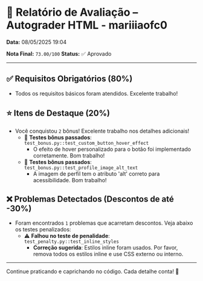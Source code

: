 # 🧪 Relatório de Avaliação – Autograder HTML - mariiiaofc0

**Data:** 08/05/2025 19:04

**Nota Final:** `73.00/100`
**Status:** ✅ Aprovado

---
## ✅ Requisitos Obrigatórios (80%)
- Todos os requisitos básicos foram atendidos. Excelente trabalho!

## ⭐ Itens de Destaque (20%)
- Você conquistou `2` bônus! Excelente trabalho nos detalhes adicionais!
  - 🌟 **Testes bônus passados**: `test_bonus.py::test_custom_button_hover_effect`
    - O efeito de hover personalizado para o botão foi implementado corretamente. Bom trabalho!
  - 🌟 **Testes bônus passados**: `test_bonus.py::test_profile_image_alt_text`
    - A imagem de perfil tem o atributo 'alt' correto para acessibilidade. Bom trabalho!

## ❌ Problemas Detectados (Descontos de até -30%)
- Foram encontrados `1` problemas que acarretam descontos. Veja abaixo os testes penalizados:
  - ⚠️ **Falhou no teste de penalidade**: `test_penalty.py::test_inline_styles`
    - **Correção sugerida**: Estilos inline foram usados. Por favor, remova todos os estilos inline e use CSS externo ou interno.

---
Continue praticando e caprichando no código. Cada detalhe conta! 💪
